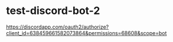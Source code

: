 # test-discord-bot-2
https://discordapp.com/oauth2/authorize?client_id=638459661582073864&permissions=68608&scope=bot
